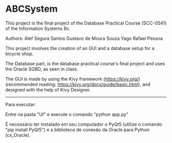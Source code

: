 # ABCSystem

This project is the final project of the Database Practical Course (SCC-0541) of the Information Systems Bc.

Authors:
Alef Segura Santos
Gustavo de Moura Souza
Yago Rafael Pessoa


This project involves the creation of an GUI and a database setup for a bicycle shop.


The Database part, is the database practical course's final project and uses the Oracle SGBD, as seen in class.


The GUI is made by using the Kivy framework (https://kivy.org/)
(recommended reading: https://kivy.org/docs/guide/basic.html),
and designed with the help of Kivy Designer.	


-----------------------
Para executar:

Entre na pasta "UI" e execute o comando "python app.py"

É necessário ter instalado em seu computador o PyQt5 (utilize o comando "pip install PyQt5") e a biblioteca de conexão da Oracle para Python (cx_Oracle).

